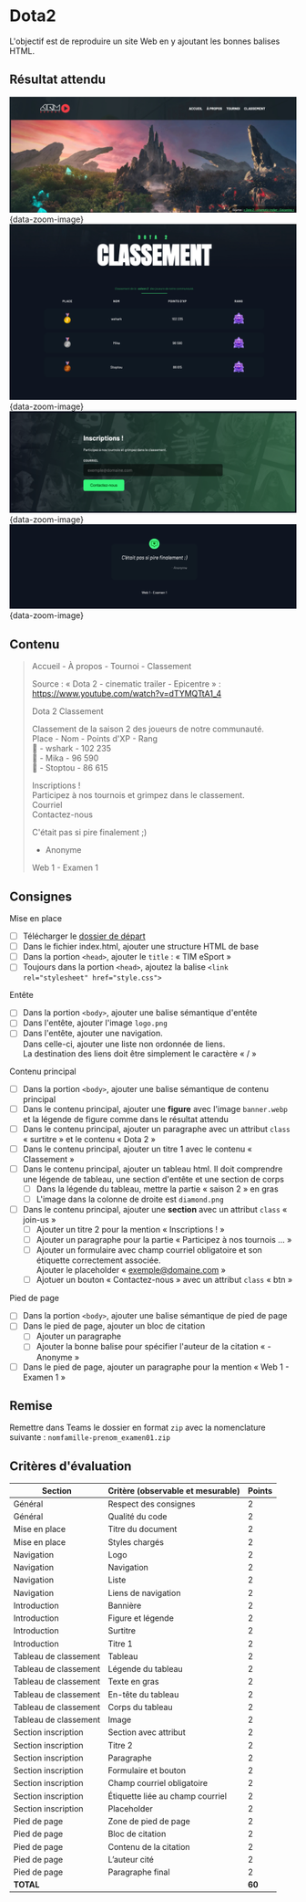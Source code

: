 # Dota2

L'objectif est de reproduire un site Web en y ajoutant les bonnes balises HTML.

## Résultat attendu

![](./assets/images/Header.png){data-zoom-image}
![](./assets/images/MainA.png){data-zoom-image}
![](./assets/images/MainB.png){data-zoom-image}
![](./assets/images/Footer.png){data-zoom-image}

## Contenu

> Accueil - À propos - Tournoi - Classement
> 
> Source : « Dota 2 - cinematic trailer - Epicentre » : https://www.youtube.com/watch?v=dTYMQTtA1_4
> 
> Dota 2 Classement
> 
> Classement de la saison 2 des joueurs de notre communauté.<br>
> Place - Nom - Points d'XP - Rang<br>
> 🥇 - wshark - 102 235<br>
> 🥈 - Mika - 96 590<br>
> 🥉 - Stoptou - 86 615
> 
> Inscriptions !<br>
> Participez à nos tournois et grimpez dans le classement.<br>
> Courriel<br>
> Contactez-nous
> 
> C'était pas si pire finalement ;)<br>
> - Anonyme
> 
> Web 1 - Examen 1

## Consignes

Mise en place

- [ ] Télécharger le [dossier de départ](./exam_depart.zip)
- [ ] Dans le fichier index.html, ajouter une structure HTML de base
- [ ] Dans la portion `<head>`, ajouter le `title` : « TIM eSport »
- [ ] Toujours dans la portion `<head>`, ajoutez la balise `<link rel="stylesheet" href="style.css">`

Entête

- [ ] Dans la portion `<body>`, ajouter une balise sémantique d'entête
- [ ] Dans l'entête, ajouter l'image `logo.png`
- [ ] Dans l'entête, ajouter une navigation.<br>Dans celle-ci, ajouter une liste non ordonnée de liens.<br>La destination des liens doit être simplement le caractère « / »

Contenu principal

- [ ] Dans la portion `<body>`, ajouter une balise sémantique de contenu principal
- [ ] Dans le contenu principal, ajouter une **figure** avec l'image `banner.webp` et la légende de figure comme dans le résultat attendu
- [ ] Dans le contenu principal, ajouter un paragraphe avec un attribut `class` « surtitre » et le contenu « Dota 2 »
- [ ] Dans le contenu principal, ajouter un titre 1 avec le contenu « Classement »
- [ ] Dans le contenu principal, ajouter un tableau html. Il doit comprendre une légende de tableau, une section d'entête et une section de corps
  - [ ] Dans la légende du tableau, mettre la partie « saison 2 » en gras
  - [ ] L'image dans la colonne de droite est `diamond.png`
- [ ] Dans le contenu principal, ajouter une **section** avec un attribut `class` « join-us »
  - [ ] Ajouter un titre 2 pour la mention « Inscriptions ! »
  - [ ] Ajouter un paragraphe pour la partie « Participez à nos tournois ... »
  - [ ] Ajouter un formulaire avec champ courriel obligatoire et son étiquette correctement associée.<br>Ajouter le placeholder « exemple@domaine.com »
  - [ ] Ajotuer un bouton « Contactez-nous » avec un attribut `class` « btn »

Pied de page

- [ ] Dans la portion `<body>`, ajouter une balise sémantique de pied de page
- [ ] Dans le pied de page, ajouter un bloc de citation
  - [ ] Ajouter un paragraphe
  - [ ] Ajouter la bonne balise pour spécifier l'auteur de la citation « - Anonyme »
- [ ] Dans le pied de page, ajouter un paragraphe pour la mention « Web 1 - Examen 1 »

## Remise

Remettre dans Teams le dossier en format `zip` avec la nomenclature suivante : `nomfamille-prenom_examen01.zip`

## Critères d'évaluation

| Section                 | Critère (observable et mesurable)                                | Points |
|-------------------------|------------------------------------------------------------------|--------|
| Général                 | Respect des consignes                                            |   2    |
| Général                 | Qualité du code                                                  |   2    |
| Mise en place           | Titre du document                                                |   2    |
| Mise en place           | Styles chargés                                                   |   2    |
| Navigation              | Logo                                                             |   2    |
| Navigation              | Navigation                                                       |   2    |
| Navigation              | Liste                                                            |   2    |
| Navigation              | Liens de navigation                                              |   2    |
| Introduction            | Bannière                                                         |   2    |
| Introduction            | Figure et légende                                                |   2    |
| Introduction            | Surtitre                                                         |   2    |
| Introduction            | Titre 1                                                          |   2    |
| Tableau de classement   | Tableau                                                          |   2    |
| Tableau de classement   | Légende du tableau                                               |   2    |
| Tableau de classement   | Texte en gras                                                    |   2    |
| Tableau de classement   | En-tête du tableau                                               |   2    |
| Tableau de classement   | Corps du tableau                                                 |   2    |
| Tableau de classement   | Image                                                            |   2    |
| Section inscription     | Section avec attribut                                            |   2    |
| Section inscription     | Titre 2                                                          |   2    |
| Section inscription     | Paragraphe                                                       |   2    |
| Section inscription     | Formulaire et bouton                                             |   2    |
| Section inscription     | Champ courriel obligatoire                                       |   2    |
| Section inscription     | Étiquette liée au champ courriel                                 |   2    |
| Section inscription     | Placeholder                                                      |   2    |
| Pied de page            | Zone de pied de page                                             |   2    |
| Pied de page            | Bloc de citation                                                 |   2    |
| Pied de page            | Contenu de la citation                                           |   2    |
| Pied de page            | L’auteur cité                                                    |   2    |
| Pied de page            | Paragraphe final                                                 |   2    |
| **TOTAL**               |                                                                  | **60** |
